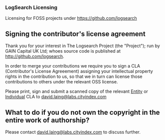 ### LogSearch Licensing

Licensing for FOSS projects under https://github.com/logsearch

## Signing the contributor's license agreement

Thank you for your interest in The Logsearch Project (the "Project"); 
run by GAIN Capital UK Ltd; whoes source code is published at http://github.com/logsearch.

In order to merge your contributions we require you to sign a CLA (Contributor's License Agreeement) 
assigning your intellectual property rights in the contribution to us, so that we in turn can
license those contributions to others under the relevant OSS license.

Please print, sign and submit a scanned copy of the relevant [Entity](https://github.com/logsearch/licensing/blob/master/contributor-license-agreements/LogSearch_Entity_Contributor_License_Agreement.md) 
or [Individual](https://github.com/logsearch/licensing/blob/master/contributor-license-agreements/LogSearch_Individual_Contributor_License_Agreement.md)
 CLA to david.laing@labs.cityindex.com

## What to do if you do not own the copyright in the entire work of authorship?

Please contact david.laing@labs.cityindex.com to discuss further.
